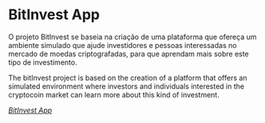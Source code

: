 # BitInvest App


O projeto BitInvest se baseia na criação de uma plataforma que ofereça um 
ambiente simulado que ajude investidores e pessoas interessadas no mercado de 
moedas criptografadas, para que aprendam mais sobre este tipo de investimento.


The bitInvest project is based on the creation of a platform that offers an 
simulated environment where investors and individuals interested in the 
cryptocoin market can learn more about this kind of investment. 

[*BitInvest App*](https://bitbucket.org/rodrigopk/bitinvest)